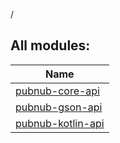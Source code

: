 /

## All modules:

| Name |
|---|
| [pubnub-core-api](pubnub-core/pubnub-core-api/index.md) |  |
| [pubnub-gson-api](pubnub-gson/pubnub-gson-api/index.md) |  |
| [pubnub-kotlin-api](pubnub-kotlin/pubnub-kotlin-api/index.md) |  |
